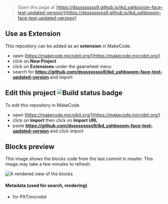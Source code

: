 
> Open this page at [https://dsssssssss9.github.io/jkd_yahbooom-face-test-updated-version/](https://dsssssssss9.github.io/jkd_yahbooom-face-test-updated-version/)

## Use as Extension

This repository can be added as an **extension** in MakeCode.

* open [https://makecode.microbit.org/](https://makecode.microbit.org/)
* click on **New Project**
* click on **Extensions** under the gearwheel menu
* search for **https://github.com/dsssssssss9/jkd_yahbooom-face-test-updated-version** and import

## Edit this project ![Build status badge](https://github.com/dsssssssss9/jkd_yahbooom-face-test-updated-version/workflows/MakeCode/badge.svg)

To edit this repository in MakeCode.

* open [https://makecode.microbit.org/](https://makecode.microbit.org/)
* click on **Import** then click on **Import URL**
* paste **https://github.com/dsssssssss9/jkd_yahbooom-face-test-updated-version** and click import

## Blocks preview

This image shows the blocks code from the last commit in master.
This image may take a few minutes to refresh.

![A rendered view of the blocks](https://github.com/dsssssssss9/jkd_yahbooom-face-test-updated-version/raw/master/.github/makecode/blocks.png)

#### Metadata (used for search, rendering)

* for PXT/microbit
<script src="https://makecode.com/gh-pages-embed.js"></script><script>makeCodeRender("{{ site.makecode.home_url }}", "{{ site.github.owner_name }}/{{ site.github.repository_name }}");</script>
